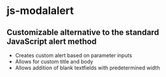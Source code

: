 <h1>js-modalalert</h1>
<h2>Customizable alternative to the standard JavaScript alert method</h2>
<ul>
<li>Creates custom alert based on parameter inputs</li>
<li>Allows for custom title and body</li>
<li>Allows addition of blank textfields with predetermined width</li>
</ul>
